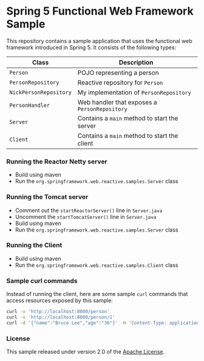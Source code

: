 # Spring 5 Functional Web Framework Sample

This repository contains a sample application that uses the functional web framework introduced in Spring 5.
It consists of the following types:

| Class                   | Description                                   |
| ----------------------- | --------------------------------------------- |
| `Person`                | POJO representing a person                    |
| `PersonRepository`      | Reactive repository for `Person`              |
| `NickPersonRepository`  | My implementation of `PersonRepository`    |
| `PersonHandler`         | Web handler that exposes a `PersonRepository` |
| `Server`                | Contains a `main` method to start the server  |
| `Client`                | Contains a `main` method to start the client  |

### Running the Reactor Netty server
 - Build using maven
 - Run the `org.springframework.web.reactive.samples.Server` class
 
### Running the Tomcat server
 - Comment out the `startReactorServer()` line in `Server.java`
 - Uncomment the `startTomcatServer()` line in `Server.java`
 - Build using maven
 - Run the `org.springframework.web.reactive.samples.Server` class

### Running the Client
 - Build using maven
 - Run the `org.springframework.web.reactive.samples.Client` class
 
### Sample curl commands

Instead of running the client, here are some sample `curl` commands that access resources exposed
by this sample:

```sh
curl -v 'http://localhost:8080/person'
curl -v 'http://localhost:8080/person/1'
curl -d '{"name":"Bruce Lee","age":"36"}' -H 'Content-Type: application/json' -v 'http://localhost:8080/person'
```

### License
This sample released under version 2.0 of the [Apache License][].

[Apache License]: http://www.apache.org/licenses/LICENSE-2.0


